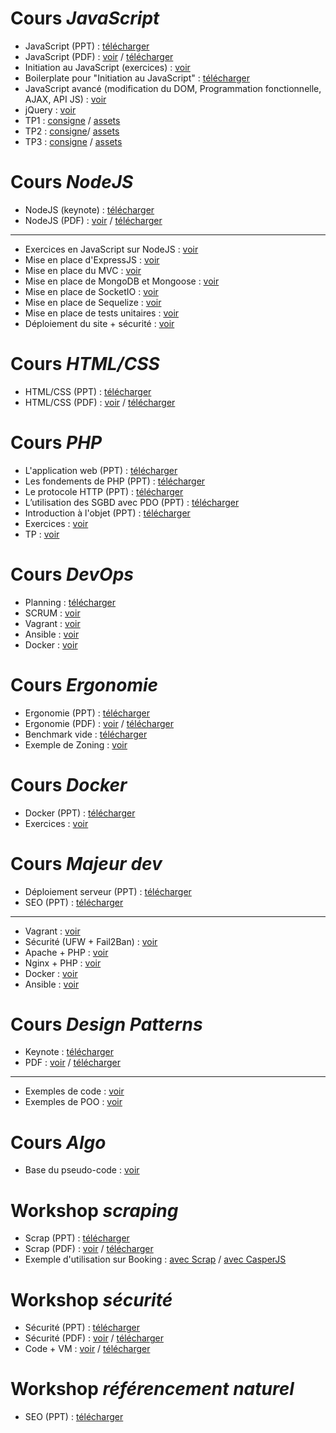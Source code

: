 

# Cours _JavaScript_

* JavaScript (PPT) : [télécharger](https://github.com/NideXTC/formations/blob/master/JavaScript/JavaScript.pptx?raw=true)
* JavaScript (PDF) : [voir](https://github.com/NideXTC/formations/blob/master/JavaScript/JavaScript.pdf) / [télécharger](https://github.com/NideXTC/formations/blob/master/JavaScript/JavaScript.pdf?raw=true)
* Initiation au JavaScript (exercices) : [voir](https://github.com/NideXTC/formations/blob/master/JavaScript/README.md)
* Boilerplate pour "Initiation au JavaScript" : [télécharger](https://github.com/NideXTC/formations/blob/master/JavaScript/Boilerplate.zip?raw=true)
* JavaScript avancé (modification du DOM, Programmation fonctionnelle, AJAX, API JS) : [voir](https://github.com/NideXTC/formations/blob/master/JavaScript/Exercices.md)
* jQuery : [voir](https://github.com/NideXTC/formations/blob/master/JavaScript/jQuery.md)
* TP1 :  [consigne](https://github.com/NideXTC/formations/blob/master/JavaScript/tp1.md) / [assets](https://github.com/NideXTC/formations/tree/master/JavaScript/tp1)
* TP2 :  [consigne](https://github.com/NideXTC/formations/blob/master/JavaScript/tp2.md)/ [assets](https://github.com/NideXTC/formations/tree/master/JavaScript/tp2)
* TP3 :  [consigne](https://github.com/NideXTC/formations/blob/master/JavaScript/tp3.md) / [assets](https://github.com/NideXTC/formations/tree/master/JavaScript/tp3)

# Cours _NodeJS_

* NodeJS (keynote) : [télécharger](https://github.com/NideXTC/formations/blob/master/NodeJS/NodeJS.key?raw=true)
* NodeJS (PDF) : [voir](https://github.com/NideXTC/formations/blob/master/NodeJS/NodeJS.pdf) / [télécharger](https://github.com/NideXTC/formations/blob/master/NodeJS/NodeJS.pdf?raw=true)

 ---

* Exercices en JavaScript sur NodeJS : [voir](https://github.com/NideXTC/formations/blob/master/NodeJS/Exercices-0.md)
* Mise en place d'ExpressJS : [voir](https://github.com/NideXTC/formations/blob/master/NodeJS/Exercices-1.md)
* Mise en place du MVC : [voir](https://github.com/NideXTC/formations/blob/master/NodeJS/Exercices-2.md)
* Mise en place de MongoDB et Mongoose : [voir](https://github.com/NideXTC/formations/blob/master/NodeJS/Exercices-3.md)
* Mise en place de SocketIO : [voir](https://github.com/NideXTC/formations/blob/master/NodeJS/Exercices-4.md)
* Mise en place de Sequelize : [voir](https://github.com/NideXTC/formations/blob/master/NodeJS/Exercices-5.md)
* Mise en place de tests unitaires : [voir](https://github.com/NideXTC/formations/blob/master/NodeJS/Exercices-6.md)
* Déploiement du site + sécurité : [voir](https://github.com/NideXTC/formations/blob/master/NodeJS/Exercices-7.md)


# Cours _HTML/CSS_

* HTML/CSS (PPT) : [télécharger](https://github.com/NideXTC/formations/blob/master/HTML_CSS_CMS/HTML_CSS.pptx?raw=true)
* HTML/CSS (PDF) : [voir](https://github.com/NideXTC/formations/blob/master/HTML_CSS_CMS/HTML_CSS.pdf) / [télécharger](https://github.com/NideXTC/formations/blob/master/HTML_CSS_CMS/HTML_CSS.pdf?raw=true)

# Cours _PHP_

* L'application web (PPT) : [télécharger](https://github.com/NideXTC/formations/blob/master/PHP/PPT/1%20-%20Formation%20PHP%20-%20l'application%20web.pptx?raw=true)
* Les fondements de PHP (PPT) : [télécharger](https://github.com/NideXTC/formations/blob/master/PHP/PPT/2%20-%20Formation%20PHP%20-les%20fondements%20de%20PHP.pptx?raw=true)
* Le protocole HTTP (PPT) : [télécharger](https://github.com/NideXTC/formations/blob/master/PHP/PPT/3%20-%20Formation%20PHP%20-le%20protocole%20HTTP.pptx?raw=true)
* L’utilisation des SGBD avec PDO (PPT) : [télécharger](https://github.com/NideXTC/formations/blob/master/PHP/PPT/4%20-%20Formation%20PHP%20-l%E2%80%99utilisation%20des%20sgbd%20avec%20pdo.pptx?raw=true)
* Introduction à l'objet (PPT) : [télécharger](https://github.com/NideXTC/formations/blob/master/PHP/PPT/5%20-%20Formation%20PHP%20-introduction%20%C3%A0%20l'objet.pptx?raw=true)
* Exercices : [voir](https://github.com/NideXTC/formations/blob/master/PHP/Exercices.md)
* TP : [voir](https://github.com/NideXTC/formations/blob/master/PHP/tp1.md)

# Cours _DevOps_ 

* Planning : [télécharger](https://github.com/NideXTC/formations/blob/master/DevOps/DevOps.pptx?raw=true)
* SCRUM : [voir](https://github.com/NideXTC/formations/tree/master/DevOps/0-Scrum)
* Vagrant : [voir](https://github.com/NideXTC/formations/tree/master/DevOps/1-Vagrant)
* Ansible : [voir](https://github.com/NideXTC/formations/tree/master/DevOps/2-Ansible)
* Docker : [voir](https://github.com/NideXTC/formations/tree/master/DevOps/3-Docker)


# Cours _Ergonomie_

* Ergonomie (PPT) : [télécharger](https://github.com/NideXTC/formations/blob/master/Ergonomie/Ergonomie.pptx?raw=true)
* Ergonomie (PDF) : [voir](https://github.com/NideXTC/formations/blob/master/Ergonomie/Ergonomie.pdf) / [télécharger](https://github.com/NideXTC/formations/blob/master/Ergonomie/Ergonomie.pdf?raw=true)
* Benchmark vide : [télécharger](https://github.com/NideXTC/formations/blob/master/Ergonomie/bench%20(vide).xlsx?raw=true) 
* Exemple de Zoning : [voir](https://github.com/NideXTC/formations/blob/master/Ergonomie/zoning.png)

# Cours _Docker_
* Docker (PPT) : [télécharger](https://github.com/NideXTC/formations/blob/master/Docker/docker.pptx?raw=true)
* Exercices : [voir](https://github.com/NideXTC/formations/blob/master/Docker/docker.md)


# Cours _Majeur dev_

* Déploiement serveur (PPT) : [télécharger](https://github.com/NideXTC/formations/blob/master/MajDev/ServeurWeb/D%C3%A9ploiement%20serveur.pptx?raw=true)
* SEO (PPT) : [télécharger](https://github.com/NideXTC/formations/blob/master/MajDev/SEO.pptx?raw=true)

---

* Vagrant : [voir](https://github.com/NideXTC/formations/blob/master/MajDev/ServeurWeb/vagrant.md)
* Sécurité (UFW + Fail2Ban) : [voir](https://github.com/NideXTC/formations/blob/master/MajDev/ServeurWeb/s%C3%A9curit%C3%A9.md)
* Apache + PHP : [voir](https://github.com/NideXTC/formations/blob/master/MajDev/ServeurWeb/apache%2Bphp.md)
* Nginx + PHP : [voir](https://github.com/NideXTC/formations/blob/master/MajDev/ServeurWeb/nginx%2Bphp.md)
* Docker : [voir](https://github.com/NideXTC/formations/blob/master/MajDev/ServeurWeb/docker.md)
* Ansible : [voir](https://github.com/NideXTC/formations/blob/master/MajDev/ServeurWeb/ansible.md)

# Cours _Design Patterns_

* Keynote : [télécharger](https://github.com/NideXTC/formations/blob/master/Design%20Patterns/Design%20patterns.key?raw=true)
* PDF : [voir](https://github.com/NideXTC/formations/blob/master/Design%20Patterns/Design%20patterns.pdf) / [télécharger](https://github.com/NideXTC/formations/blob/master/Design%20Patterns/Design%20patterns.pdf?raw=true)

---

* Exemples de code : [voir](https://github.com/NideXTC/formations/tree/master/Design%20Patterns/design%20patterns%20exemples)
* Exemples de POO : [voir](https://github.com/NideXTC/formations/tree/master/Design%20Patterns/POO)


# Cours _Algo_

* Base du pseudo-code : [voir](https://github.com/NideXTC/formations/tree/master/Algo)

# Workshop _scraping_

* Scrap (PPT) : [télécharger](https://github.com/NideXTC/formations/blob/master/workshops/scrap.pptx?raw=true)    
* Scrap (PDF) : [voir](https://github.com/NideXTC/formations/blob/master/workshops/scrap.pdf) / [télécharger](https://github.com/NideXTC/formations/blob/master/workshops/scrap.pdf?raw=true)
* Exemple d'utilisation sur Booking : [avec Scrap](https://github.com/NideXTC/formations/blob/master/workshops/scrap/booking/scrap.js) / [avec CasperJS](https://github.com/NideXTC/formations/blob/master/workshops/scrap/booking/casper.js) 

# Workshop _sécurité_

* Sécurité (PPT) : [télécharger](https://github.com/NideXTC/formations/blob/master/workshops/S%C3%A9curit%C3%A9.pptx?raw=true)
* Sécurité (PDF) : [voir](https://github.com/NideXTC/formations/blob/master/workshops/S%C3%A9curit%C3%A9.pdf) / [télécharger](https://github.com/NideXTC/formations/blob/master/workshops/S%C3%A9curit%C3%A9.pdf?raw=true)
* Code + VM : [voir](https://github.com/NideXTC/formations/tree/master/workshops/s%C3%A9curit%C3%A9) / [télécharger](https://github.com/NideXTC/formations/blob/master/workshops/securite.zip?raw=true)


# Workshop _référencement naturel_

* SEO (PPT) : [télécharger](https://github.com/NideXTC/formations/blob/master/MajDev/SEO.pptx?raw=true)
